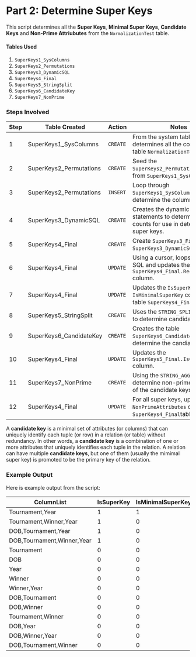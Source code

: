 # Part 2: Determine Super Keys

This script determines all the **Super Keys**, **Minimal Super Keys**, **Candidate Keys** and **Non-Prime Attriubutes** from the `NormalizationTest` table.

#### Tables Used

1.  `SuperKeys1_SysColumns`    
2.  `SuperKeys2_Permutations`    
3.  `SuperKeys3_DynamicSQL`    
4.  `SuperKeys4_Final`
5.  `SuperKeys5_StringSplit`    
6.  `SuperKeys6_CandidateKey`    
7.  `SuperKeys7_NonPrime`    


### Steps Involved

| Step |        Table Created    |  Action  |                                                         Notes                                           |
|------|-------------------------|----------|---------------------------------------------------------------------------------------------------------|
|    1 | SuperKeys1_SysColumns   | `CREATE` | From the system tables, determines all the columns in the table `NormalizationTest`.                    |
|    2 | SuperKeys2_Permutations | `CREATE` | Seed the `SuperKeys2_Permutations` table from `SuperKeys1_SysColumns`.                                  |
|    3 | SuperKeys2_Permutations | `INSERT` | Loop through `SuperKeys1_SysColumns` to determine the column list.                                      |
|    4 | SuperKeys3_DynamicSQL   | `CREATE` | Creates the dynamic SQL statements to determine record counts for use in determining the super keys.    |
|    5 | SuperKeys4_Final        | `CREATE` | Create `SuperKeys3_Final` from `SuperKeys3_DynamicSQL`.                                                 |
|    6 | SuperKeys4_Final        | `UPDATE` | Using a cursor, loops through the SQL and updates the `SuperKeys4_Final.RecordCount` column.            |
|    7 | SuperKeys4_Final        | `UPDATE` | Updates the `IsSuperKey` and `IsMinimalSuperKey` columns in the table `SuperKeys4_Final`.               |
|    8 | SuperKeys5_StringSplit  | `CREATE` | Uses the `STRING_SPLIT` function to determine candidate keys.                                           |
|    9 | SuperKeys6_CandidateKey | `CREATE` | Creates the table `SuperKeys6_CandidateKey` to determine the candiate keys.                             |
|   10 | SuperKeys4_Final        | `UPDATE` | Updates the `SuperKeys5_Final.IsCandidateKey` column.                                                   |
|   11 | SuperKeys7_NonPrime     | `CREATE` | Using the `STRING_AGG` function, determine non-prime attributes of the candidate keys.                  |
|   12 | SuperKeys4_Final        | `UPDATE` | For all super keys, update the `NonPrimeAttributes` column in the `SuperKeys4_Final`table.              |


A **candidate key** is a minimal set of attributes (or columns) that can uniquely identify each tuple (or row) in a relation (or table) without redundancy. In other words, a **candidate key** is a combination of one or more attributes that uniquely identifies each tuple in the relation.  A relation can have multiple **candidate keys**, but one of them (usually the mimimal super key) is promoted to be the primary key of the relation.


### Example Output

Here is example output from the script:


|         ColumnList         | IsSuperKey | IsMinimalSuperKey | IsCandidateKey | NonPrimeAttributes   |
|----------------------------|------------|-------------------|----------------|----------------------|
| Tournament,Year            |          1 |                 1 |              1 | DOB,Winner           |
| Tournament,Winner,Year     |          1 |                 0 |              0 | DOB                  |
| DOB,Tournament,Year        |          1 |                 0 |              0 | Winner               |
| DOB,Tournament,Winner,Year |          1 |                 0 |              0 | <NULL>               |
| Tournament                 |          0 |                 0 |              0 | <NULL>               |
| DOB                        |          0 |                 0 |              0 | <NULL>               |
| Year                       |          0 |                 0 |              0 | <NULL>               |
| Winner                     |          0 |                 0 |              0 | <NULL>               |
| Winner,Year                |          0 |                 0 |              0 | <NULL>               |
| DOB,Tournament             |          0 |                 0 |              0 | <NULL>               |
| DOB,Winner                 |          0 |                 0 |              0 | <NULL>               |
| Tournament,Winner          |          0 |                 0 |              0 | <NULL>               |
| DOB,Year                   |          0 |                 0 |              0 | <NULL>               |
| DOB,Winner,Year            |          0 |                 0 |              0 | <NULL>               |
| DOB,Tournament,Winner      |          0 |                 0 |              0 | <NULL>               |
